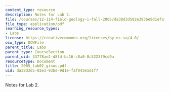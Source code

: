 ```yaml
---
content_type: resource
description: Notes for Lab 2.
file: /courses/12-114-field-geology-i-fall-2005/da38d3d502e393be9d1efaf043e1e1f7_2005_lab02_gisou.pdf
file_type: application/pdf
learning_resource_types:
- Labs
license: https://creativecommons.org/licenses/by-nc-sa/4.0/
ocw_type: OCWFile
parent_title: Labs
parent_type: CourseSection
parent_uid: 33778ae2-d8fd-bc16-c8a0-0c5223f9cd9a
resourcetype: Document
title: 2005_lab02_gisou.pdf
uid: da38d3d5-02e3-93be-9d1e-faf043e1e1f7
---
```

Notes for Lab 2.